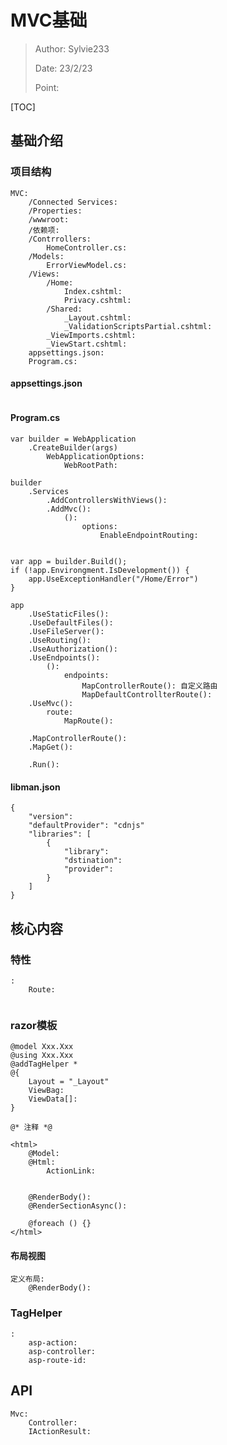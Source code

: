# MVC基础

> Author: Sylvie233
>
> Date: 23/2/23
>
> Point:

[TOC]

## 基础介绍



### 项目结构

```
MVC:
	/Connected Services:
	/Properties:
	/wwwroot:
	/依赖项:
	/Contrrollers:
		HomeController.cs:
	/Models:
		ErrorViewModel.cs:
	/Views:
		/Home:
			Index.cshtml:
			Privacy.cshtml:
		/Shared:
			_Layout.cshtml:
			_ValidationScriptsPartial.cshtml:
		_ViewImports.cshtml:
		_ViewStart.cshtml:
	appsettings.json:
	Program.cs:
```



#### appsettings.json

```

```





#### Program.cs

```
var builder = WebApplication
	.CreateBuilder(args)
		WebApplicationOptions:
			WebRootPath:

builder
	.Services
		.AddControllersWithViews():
		.AddMvc():
			():
				options:
					EnableEndpointRouting:
					
		
var app = builder.Build();
if (!app.Environgment.IsDevelopment()) {
	app.UseExceptionHandler("/Home/Error")
}

app
	.UseStaticFiles():
	.UseDefaultFiles():
	.UseFileServer():
	.UseRouting():
	.UseAuthorization():
	.UseEndpoints():
		():
			endpoints:
				MapControllerRoute(): 自定义路由
				MapDefaultControllterRoute():
    .UseMvc():
    	route:
    		MapRoute():
	
	.MapControllerRoute():
	.MapGet():
	
	.Run():
```



#### libman.json

```
{
	"version":
	"defaultProvider": "cdnjs"
	"libraries": [
		{
			"library":
			"dstination":
			"provider":
		}
	]
}
```







## 核心内容

### 特性

```
:
	Route:
		
```



### razor模板

```
@model Xxx.Xxx
@using Xxx.Xxx
@addTagHelper *
@{
	Layout = "_Layout"
	ViewBag:
	ViewData[]:
}

@* 注释 *@

<html>
	@Model:
	@Html:
		ActionLink:
			
		
	@RenderBody():
	@RenderSectionAsync():
	
	@foreach () {}
</html>
```



#### 布局视图

```
定义布局:
	@RenderBody():

```





### TagHelper

```
:
	asp-action:
	asp-controller:
	asp-route-id:
```















## API

```
Mvc:
	Controller:
	IActionResult:
```



































